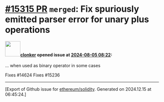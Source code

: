 # [\#15315 PR](https://github.com/ethereum/solidity/pull/15315) `merged`: Fix spuriously emitted parser error for unary plus operations

#### <img src="https://avatars.githubusercontent.com/u/1685266?v=4" width="50">[clonker](https://github.com/clonker) opened issue at [2024-08-05 08:22](https://github.com/ethereum/solidity/pull/15315):

... when used as binary operator in some cases

Fixes #14624
Fixes #15236




-------------------------------------------------------------------------------



[Export of Github issue for [ethereum/solidity](https://github.com/ethereum/solidity). Generated on 2024.12.15 at 06:45:24.]
